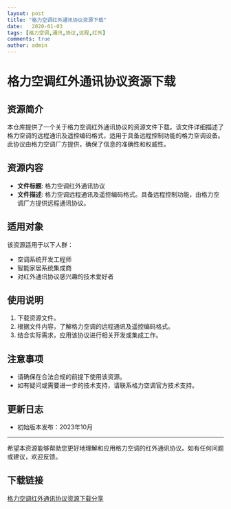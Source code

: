 ```yaml
---
layout: post
title: "格力空调红外通讯协议资源下载"
date:   2020-01-03
tags: [格力空调,通讯,协议,远程,红外]
comments: true
author: admin
---
```

# 格力空调红外通讯协议资源下载

## 资源简介
本仓库提供了一个关于格力空调红外通讯协议的资源文件下载。该文件详细描述了格力空调的远程通讯及遥控编码格式，适用于具备远程控制功能的格力空调设备。此协议由格力空调厂方提供，确保了信息的准确性和权威性。

## 资源内容
- **文件标题**: 格力空调红外通讯协议
- **文件描述**: 格力空调远程通讯及遥控编码格式。具备远程控制功能，由格力空调厂方提供远程通讯协议。

## 适用对象
该资源适用于以下人群：
- 空调系统开发工程师
- 智能家居系统集成商
- 对红外通讯协议感兴趣的技术爱好者

## 使用说明
1. 下载资源文件。
2. 根据文件内容，了解格力空调的远程通讯及遥控编码格式。
3. 结合实际需求，应用该协议进行相关开发或集成工作。

## 注意事项
- 请确保在合法合规的前提下使用该资源。
- 如有疑问或需要进一步的技术支持，请联系格力空调官方技术支持。

## 更新日志
- 初始版本发布：2023年10月

---

希望本资源能够帮助您更好地理解和应用格力空调的红外通讯协议。如有任何问题或建议，欢迎反馈。

## 下载链接

[格力空调红外通讯协议资源下载分享](https://pan.quark.cn/s/0dc44c773dbf)